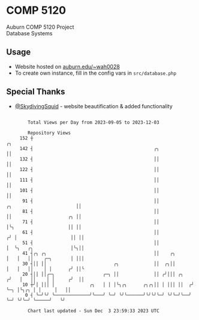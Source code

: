 # COMP 5120
Auburn COMP 5120 Project  
Database Systems

## Usage
- Website hosted on [auburn.edu/~wah0028](https://webhome.auburn.edu/~wah0028/)
- To create own instance, fill in the config vars in `src/database.php`

## Special Thanks
- [@SkydivingSquid](https://github.com/SkydivingSquid) - website beautification & added functionality

```

        Total Views per Day from 2023-09-05 to 2023-12-03

        Repository Views
     152 ┼                                                                                       ╭╮
     142 ┤                                             ╭╮                                        ││
     132 ┤                                             ││                                        ││
     122 ┤                                             ││                                        ││
     111 ┤                                             ││                                        ││
     101 ┤                                             ││                                        ││
      91 ┤                                             ││              ╭╮                        ││
      81 ┤                                             ││              ││                     ╭╮ ││
      71 ┤                                             ││              │╰╮                    ││ ││
      61 ┤                                             ││             ╭╯ │                    ││ ││
      51 ┤                                             ││             │  ╰╮   ╭╮              │╰╮││
      41 ┤╭╮ ╭╮                                        ││    ╭╮       │   │   ││    ╭─╮       │ │││
      30 ┤││ ││                         ╭╮             ││  ╭╮││       │   │   ││    │ │      ╭╯ ││╰
      20 ┤││ ││╭─╮                  ╭─╮ ││             ││ ╭╯│││ ╭╮   ╭╯   │   ││    │ │     ╭╯  ││
      10 ┼╯│ │││ │             ╭╮   │ │ │╰╮╭╮      ╭╮╭╮││ │ │││ ││  ╭╯    ╰─╮ │╰╮╭╮ │ │     │   ││
       0 ┤ ╰─╯╰╯ ╰─────────────╯╰───╯ ╰─╯ ╰╯╰──────╯╰╯╰╯╰─╯ ╰╯╰─╯╰──╯       ╰─╯ ╰╯╰─╯ ╰─────╯   ╰╯

        Chart last updated - Sun Dec  3 23:59:33 2023 UTC
        
```
